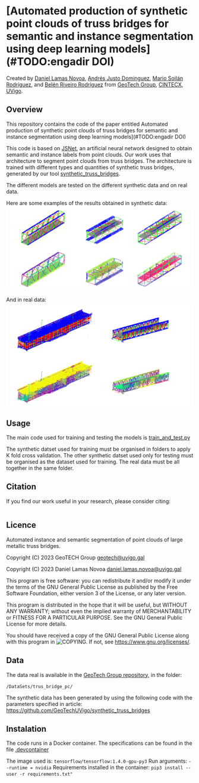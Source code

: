 # [Automated production of synthetic point clouds of truss bridges for semantic and instance segmentation using deep learning models](#TODO:engadir DOI)

Created by [Daniel Lamas Novoa](https://orcid.org/0000-0001-7275-183X), [Andrés Justo Dominguez](https://orcid.org/0000-0003-2072-4076), [Mario Soilán Rodríguez](https://orcid.org/0000-0001-6545-2225), and [Belén Riveiro Rodríguez](https://orcid.org/0000-0002-1497-4370) from [GeoTech Group](https://geotech.webs.uvigo.es/en/), [CINTECX](http://cintecx.uvigo.es/gl/), [UVigo](https://www.uvigo.gal/).

## Overview
This repository contains the code of the paper entitled Automated production of synthetic point clouds of truss bridges for semantic and instance segmentation using deep learning models](#TODO:engadir DOI)

This code is based on [JSNet](https://github.com/dlinzhao/JSNet), an artificial neural network designed to obtain semantic and instance labels from point clouds. Our work uses that architecture to segment point clouds from truss bridges. The architecture is trained with different types and quantities of synthetic truss bridges, generated by our tool [synthetic_truss_bridges](https://github.com/GeoTechUVigo/synthetic_truss_bridges).

The different models are tested on the different synthetic data and on real data.

Here are some examples of the results obtained in synthetic data:
![image1](https://github.com/GeoTechUVigo/truss_bridge_pc_segmentation_dl/blob/main/images/segmentation_dl.png)

And in real data:
![image1](https://github.com/GeoTechUVigo/truss_bridge_pc_segmentation_dl/blob/main/images/segmentation_real_u.png)

## Usage
The main code used for training and testing the models is [train_and_test.py](https://github.com/GeoTechUVigo/truss_bridge_pc_segmentation_dl/blob/main/models/JISS/train_and_test.py)

The synthetic datset used for training must be organised in folders to apply K fold cross validation.
The other synthetic datset used only for testing must be organised as the dataset used for training.
The real data must be all together in the same folder.

## Citation
If you find our work useful in your research, please consider citing:
```

```

## Licence
Automated instance and semantic segmentation of point clouds of large metallic truss bridges.

Copyright (C) 2023 GeoTECH Group <geotech@uvigo.gal>

Copyright (C) 2023 Daniel Lamas Novoa <daniel.lamas.novoa@uvigo.gal>

This program is free software: you can redistribute it and/or modify it under the terms of the GNU General Public License as published by the Free Software Foundation, either version 3 of the License, or any later version.

This program is distributed in the hope that it will be useful, but WITHOUT ANY WARRANTY; without even the implied warranty of MERCHANTABILITY or FITNESS FOR A PARTICULAR PURPOSE. See the GNU General Public License for more details.

You should have received a copy of the GNU General Public License along with this program in ![COPYING](https://github.com/GeoTechUVigo/truss_bridge_pc_segmentation_dl/blob/main/COPYING). If not, see <https://www.gnu.org/licenses/>.


## Data
The data real is available in the [GeoTech Group repository](https://universidadevigo-my.sharepoint.com/:f:/g/personal/geotech_uvigo_gal/EoT3-ehKcexOs0yT2zS_LpABNX2Y-rswZvqBOB5cAgtt0Q), in the folder:

```
/DataSets/trus_bridge_pc/
```

The synthetic data has been generated by using the following code with the parameters specified in article: https://github.com/GeoTechUVigo/synthetic_truss_bridges

## Instalation
The code runs in a Docker container. The specifications can be found in the file [.devcontainer](https://github.com/GeoTechUVigo/truss_bridge_pc_segmentation_dl/blob/main/.devcontainer/devcontainer.json)

The image used is: ```tensorflow/tensorflow:1.4.0-gpu-py3```
Run arguments: ```--runtime = nvidia```
Requirements installed in the container: ```pip3 install --user -r requirements.txt"```
